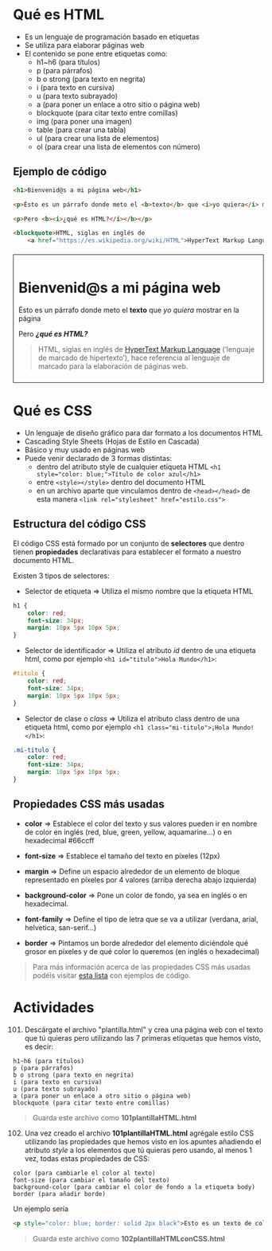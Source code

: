 # Qué es HTML

- Es un lenguaje de programación basado en etiquetas
- Se utiliza para elaborar páginas web
- El contenido se pone entre etiquetas como:
    * h1~h6 (para títulos)
    * p (para párrafos)
    * b o strong (para texto en negrita)
    * i (para texto en cursiva)
    * u (para texto subrayado)
    * a (para poner un enlace a otro sitio o página web)
    * blockquote (para citar texto entre comillas)
    * img (para poner una imagen)
    * table (para crear una tabla)
    * ul (para crear una lista de elementos)
    * ol (para crear una lista de elementos con número)

## Ejemplo de código

```html
<h1>Bienvenid@s a mi página web</h1>

<p>Ésto es un párrafo donde meto el <b>texto</b> que <i>yo quiera</i> mostrar en la página</p>

<p>Pero <b><i>¿qué es HTML?</i></b></p>

<blockquote>HTML, siglas en inglés de 
    <a href="https://es.wikipedia.org/wiki/HTML">HyperText Markup Language</a> (‘lenguaje de marcado de hipertexto’), hace referencia al lenguaje de marcado para la elaboración de páginas web.</blockquote>
```
<div style="border: solid 1px; padding: 10px;margin: 20px 0;">
    <h1 style="border: 0;">Bienvenid@s a mi página web</h1>
    <p>Ésto es un párrafo donde meto el <b>texto</b> que <i>yo quiera</i> mostrar en la página</p>
    <p>Pero <b><i>¿qué es HTML?</i></b></p>
    <blockquote>HTML, siglas en inglés de <a href="https://es.wikipedia.org/wiki/HTML" target="_blank">HyperText Markup Language</a> (‘lenguaje de marcado de hipertexto’), hace referencia al lenguaje de marcado para la elaboración de páginas web.</blockquote>
</div>

<div style="display:block;page-break-before:always;"></div>

# Qué es CSS

- Un lenguaje de diseño gráfico para dar formato a los documentos HTML
- Cascading Style Sheets (Hojas de Estilo en Cascada)
- Básico y muy usado en páginas web
- Puede venir declarado de 3 formas distintas:
    * dentro del atributo style de cualquier etiqueta HTML ```<h1 style="color: blue;">Título de color azul</h1>```
    * entre ```<style></style>``` dentro del documento HTML
    * en un archivo aparte que vinculamos dentro de ```<head></head>``` de esta manera ```<link rel="stylesheet" href="estilo.css">```

## Estructura del código CSS

El código CSS está formado por un conjunto de **selectores** que dentro tienen **propiedades** declarativas para establecer el formato a nuestro documento HTML.

Existen 3 tipos de selectores:
- Selector de etiqueta => Utiliza el mismo nombre que la etiqueta HTML

```css
h1 {
    color: red;
    font-size: 34px;
    margin: 10px 5px 10px 5px;
}
```

- Selector de identificador => Utiliza el atributo *id* dentro de una etiqueta html, como por ejemplo ```<h1 id="titulo">Hola Mundo</h1>```:

```css
#titulo {
    color: red;
    font-size: 34px;
    margin: 10px 5px 10px 5px;
}
```
- Selector de clase o *class* => Utiliza el atributo class dentro de una etiqueta html, como por ejemplo ```<h1 class="mi-titulo">¡Hola Mundo!</h1>```:

```css
.mi-titulo {
    color: red;
    font-size: 34px;
    margin: 10px 5px 10px 5px;
}
```

## Propiedades CSS más usadas

- **color** => Establece el color del texto y sus valores pueden ir en nombre de color en inglés (red, blue, green, yellow, aquamarine...) o en hexadecimal #66ccff

- **font-size** => Establece el tamaño del texto en píxeles (12px)
- **margin** => Define un espacio alrededor de un elemento de bloque representado en píxeles por 4 valores (arriba derecha abajo izquierda)
- **background-color** => Pone un color de fondo, ya sea en inglés o en hexadecimal.
- **font-family** => Define el tipo de letra que se va a utilizar (verdana, arial, helvetica, san-serif...)
- **border** => Pintamos un borde alrededor del elemento diciéndole qué grosor en píxeles y de qué color lo queremos (en inglés o hexadecimal)

> Para más información acerca de las propiedades CSS más usadas podéis visitar <a href="https://www.eniun.com/resumen-tabla-propiedades-css-valores/" target="_blank">esta lista</a> con ejemplos de código.

<div style="display:block;page-break-before:always;"></div>

# Actividades

101. Descárgate el archivo "plantilla.html" y crea una página web con el texto que tú quieras pero utilizando las 7 primeras etiquetas que hemos visto, es decir:

    h1~h6 (para títulos)
    p (para párrafos)
    b o strong (para texto en negrita)
    i (para texto en cursiva)
    u (para texto subrayado)
    a (para poner un enlace a otro sitio o página web)
    blockquote (para citar texto entre comillas)

> Guarda este archivo como **101plantillaHTML.html**

102. Una vez creado el archivo **101plantillaHTML.html** agrégale estilo CSS utilizando las propiedades que hemos visto en los apuntes añadiendo el atributo *style* a los elementos que tú quieras pero usando, al menos 1 vez, todas estas propiedades de CSS:

    color (para cambiarle el color al texto)
    font-size (para cambiar el tamaño del texto)
    background-color (para cambiar el color de fondo a la etiqueta body)
    border (para añadir borde)

Un ejemplo sería

```html
<p style="color: blue; border: solid 2px black">Esto es un texto de color azul con un borde de 2 píxeles y de color negro</p>
``` 

> Guarda este archivo como **102plantillaHTMLconCSS.html**